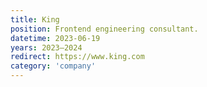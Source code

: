```yaml
---
title: King
position: Frontend engineering consultant.
datetime: 2023-06-19
years: 2023—2024
redirect: https://www.king.com
category: 'company'
---
```

